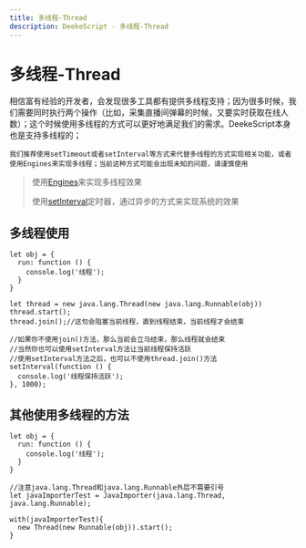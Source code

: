 ```yaml
---
title: 多线程-Thread
description: DeekeScript - 多线程-Thread
---
```


# 多线程-Thread

相信富有经验的开发者，会发现很多工具都有提供多线程支持；因为很多时候，我们需要同时执行两个操作（比如，采集直播间弹幕的时候，又要实时获取在线人数）；这个时候使用多线程的方式可以更好地满足我们的需求。DeekeScript本身也是支持多线程的；

`我们推荐使用setTimeout或者setInterval等方式来代替多线程的方式实现相关功能，或者使用Engines来实现多线程；当前这种方式可能会出现未知的问题，请谨慎使用`

> 使用[Engines](./engines/engines.md)来实现多线程效果
>
> 使用[setInterval](../base/timer/timer.md)定时器，通过异步的方式来实现系统的效果


## 多线程使用

```
let obj = {
  run: function () {
    console.log('线程');
  } 
}

let thread = new java.lang.Thread(new java.lang.Runnable(obj))
thread.start();
thread.join();//这句会阻塞当前线程，直到线程结束，当前线程才会结束

//如果你不使用join()方法，那么当前会立马结束，那么线程就会结束
//当然你也可以使用setInterval方法让当前线程保持活跃
//使用setInterval方法之后，也可以不使用thread.join()方法
setInterval(function () {
  console.log('线程保持活跃');
}, 1000);
```

## 其他使用多线程的方法

```
let obj = {
  run: function () {
    console.log('线程');
  }
}

//注意java.lang.Thread和java.lang.Runnable外层不需要引号
let javaImporterTest = JavaImporter(java.lang.Thread, java.lang.Runnable);

with(javaImporterTest){
  new Thread(new Runnable(obj)).start();
}
```
